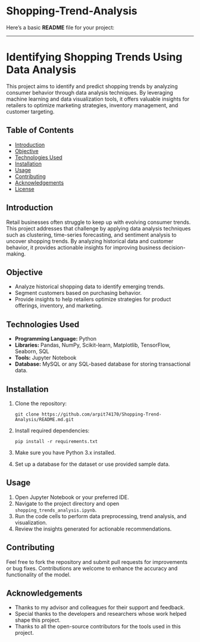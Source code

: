 # Shopping-Trend-Analysis
Here’s a basic **README** file for your project:

---

# Identifying Shopping Trends Using Data Analysis

This project aims to identify and predict shopping trends by analyzing consumer behavior through data analysis techniques. By leveraging machine learning and data visualization tools, it offers valuable insights for retailers to optimize marketing strategies, inventory management, and customer targeting.

## Table of Contents

- [Introduction](#introduction)
- [Objective](#objective)
- [Technologies Used](#technologies-used)
- [Installation](#installation)
- [Usage](#usage)
- [Contributing](#contributing)
- [Acknowledgements](#acknowledgements)
- [License](#license)

## Introduction

Retail businesses often struggle to keep up with evolving consumer trends. This project addresses that challenge by applying data analysis techniques such as clustering, time-series forecasting, and sentiment analysis to uncover shopping trends. By analyzing historical data and customer behavior, it provides actionable insights for improving business decision-making.

## Objective

- Analyze historical shopping data to identify emerging trends.
- Segment customers based on purchasing behavior.
- Provide insights to help retailers optimize strategies for product offerings, inventory, and marketing.

## Technologies Used

- **Programming Language:** Python
- **Libraries:** Pandas, NumPy, Scikit-learn, Matplotlib, TensorFlow, Seaborn, SQL
- **Tools:** Jupyter Notebook
- **Database:** MySQL or any SQL-based database for storing transactional data.

## Installation

1. Clone the repository:
   ```
   git clone https://github.com/arpit74170/Shopping-Trend-Analysis/README.md.git
   ```

2. Install required dependencies:
   ```
   pip install -r requirements.txt
   ```

3. Make sure you have Python 3.x installed.

4. Set up a database for the dataset or use provided sample data.

## Usage

1. Open Jupyter Notebook or your preferred IDE.
2. Navigate to the project directory and open `shopping_trends_analysis.ipynb`.
3. Run the code cells to perform data preprocessing, trend analysis, and visualization.
4. Review the insights generated for actionable recommendations.

## Contributing

Feel free to fork the repository and submit pull requests for improvements or bug fixes. Contributions are welcome to enhance the accuracy and functionality of the model.

## Acknowledgements

- Thanks to my advisor and colleagues for their support and feedback.
- Special thanks to the developers and researchers whose work helped shape this project.
- Thanks to all the open-source contributors for the tools used in this project.

